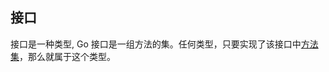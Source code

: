 ## 接口

接口是一种类型, Go 接口是一组方法的集。任何类型，只要实现了该接口中[方法集](https://www.zhihu.com/search?q=方法集&search_source=Entity&hybrid_search_source=Entity&hybrid_search_extra={"sourceType"%3A"answer"%2C"sourceId"%3A699989214})，那么就属于这个类型。